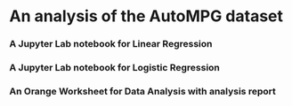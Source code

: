# An analysis of the AutoMPG dataset

### A Jupyter Lab notebook for Linear Regression
### A Jupyter Lab notebook for Logistic Regression
### An Orange Worksheet for Data Analysis with analysis report
